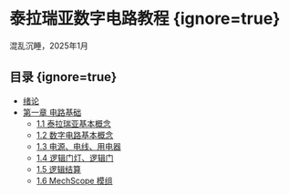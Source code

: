 # 泰拉瑞亚数字电路教程 {ignore=true}

混乱沉睡，2025年1月

## 目录 {ignore=true}

<!-- @import "[TOC]" {cmd="toc" depthFrom=1 depthTo=3 orderedList=false} -->

<!-- code_chunk_output -->

- [绪论](#绪论)
- [第一章 电路基础](#第一章-电路基础)
  - [1.1 泰拉瑞亚基本概念](#11-泰拉瑞亚基本概念)
  - [1.2 数字电路基本概念](#12-数字电路基本概念)
  - [1.3 电源、电线、用电器](#13-电源-电线-用电器)
  - [1.4 逻辑门灯、逻辑门](#14-逻辑门灯-逻辑门)
  - [1.5 逻辑结算](#15-逻辑结算)
  - [1.6 MechScope 模组](#16-mechscope-模组)

<!-- /code_chunk_output -->

<!-- pagebreak -->

<!-- @import "chapters/ch_0.md" -->

<!-- pagebreak -->

<!-- @import "chapters/ch_1.md" -->

<!-- pagebreak -->
